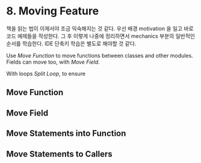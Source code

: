 # 8. Moving Feature

책을 읽는 법이 이제서야 조금 익숙해지는 것 같다. 우선 배경 motivation 을 일고 바로 코드 예제들을 작성한다. 그 후 이렿게 나중에 정리하면서 mechanics 부분의 일반적인 순서를 학습한다. IDE
단축키 학습은 별도로 해야할 것 같다.

Use _Move Function_ to move functions between classes and other modules. Fields can move too, with _Move Field_.

With loops _Split Loop_, to ensure

## Move Function

## Move Field

## Move Statements into Function

## Move Statements to Callers

